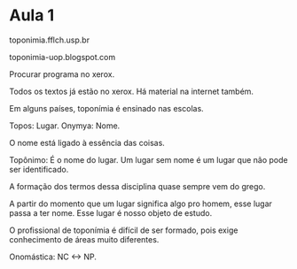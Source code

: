 Aula 1
======

toponimia.fflch.usp.br

toponimia-uop.blogspot.com

Procurar programa no xerox.

Todos os textos já estão no xerox. Há material na internet também.

Em alguns países, toponímia é ensinado nas escolas.

Topos: Lugar.
Onymya: Nome.

O nome está ligado à essência das coisas.

Topônimo: É o nome do lugar. Um lugar sem nome é um lugar que não pode ser identificado.

A formação dos termos dessa disciplina quase sempre vem do grego.

A partir do momento que um lugar significa algo pro homem, esse lugar passa a ter nome. Esse lugar é nosso objeto de estudo.

O profissional de toponímia é difícil de ser formado, pois exige conhecimento de áreas muito diferentes.

Onomástica: NC <-> NP.
